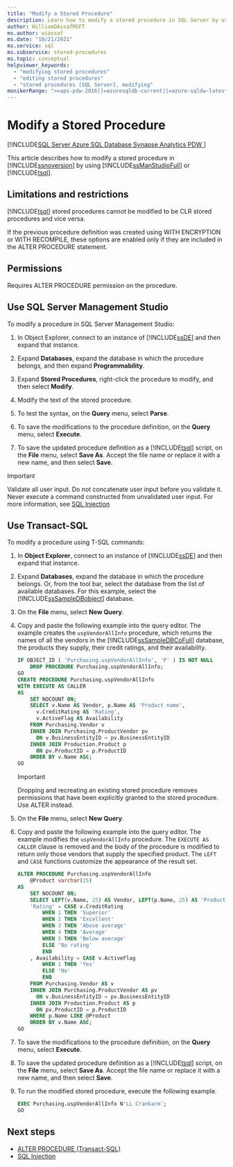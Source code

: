 ```yaml
---
title: "Modify a Stored Procedure"
description: Learn how to modify a stored procedure in SQL Server by using SQL Server Management Studio or Transact-SQL.
author: WilliamDAssafMSFT
ms.author: wiassaf
ms.date: "10/21/2021"
ms.service: sql
ms.subservice: stored-procedures
ms.topic: conceptual
helpviewer_keywords:
  - "modifying stored procedures"
  - "editing stored procedures"
  - "stored procedures [SQL Server], modifying"
monikerRange: ">=aps-pdw-2016||=azuresqldb-current||=azure-sqldw-latest||>=sql-server-2016||>=sql-server-linux-2017||=azuresqldb-mi-current"
---
```


# Modify a Stored Procedure
[!INCLUDE[SQL Server Azure SQL Database Synapse Analytics PDW ](../../includes/applies-to-version/sql-asdb-asdbmi-asa-pdw.md)]

<a name="Top"></a> This article describes how to modify a stored procedure in [!INCLUDE[ssnoversion](../../includes/ssnoversion-md.md)] by using [!INCLUDE[ssManStudioFull](../../includes/ssmanstudiofull-md.md)] or [!INCLUDE[tsql](../../includes/tsql-md.md)]. 
  
##  <a name="Restrictions"></a> Limitations and restrictions  
 [!INCLUDE[tsql](../../includes/tsql-md.md)] stored procedures cannot be modified to be CLR stored procedures and vice versa.  
  
 If the previous procedure definition was created using WITH ENCRYPTION or WITH RECOMPILE, these options are enabled only if they are included in the ALTER PROCEDURE statement.  
  
## <a name="Security"></a><a name="Permissions"></a> Permissions  
 Requires ALTER PROCEDURE permission on the procedure.  
    
##  <a name="SSMSProcedure"></a> Use SQL Server Management Studio  
 
To modify a procedure in SQL Server Management Studio:
  
1.  In Object Explorer, connect to an instance of [!INCLUDE[ssDE](../../includes/ssde-md.md)] and then expand that instance.  
  
2.  Expand **Databases**, expand the database in which the procedure belongs, and then expand **Programmability**.  
  
3.  Expand **Stored Procedures**, right-click the procedure to modify, and then select **Modify**.  
  
4.  Modify the text of the stored procedure.  
  
5.  To test the syntax, on the **Query** menu, select **Parse**.  
  
6.  To save the modifications to the procedure definition, on the **Query** menu, select **Execute**.  
  
7.  To save the updated procedure definition as a [!INCLUDE[tsql](../../includes/tsql-md.md)] script, on the **File** menu, select **Save As**. Accept the file name or replace it with a new name, and then select **Save**.  

> [!IMPORTANT]  
>  Validate all user input. Do not concatenate user input before you validate it. Never execute a command constructed from unvalidated user input. For more information, see [SQL Injection](../security/sql-injection.md)
  
##  <a name="TsqlProcedure"></a> Use Transact-SQL  
 
 To modify a procedure using T-SQL commands:
  
1.  In **Object Explorer**, connect to an instance of [!INCLUDE[ssDE](../../includes/ssde-md.md)] and then expand that instance.  
  
2.  Expand **Databases**, expand the database in which the procedure belongs. Or, from the tool bar, select the database from the list of available databases. For this example, select the [!INCLUDE[ssSampleDBobject](../../includes/sssampledbobject-md.md)] database.  
  
3.  On the **File** menu, select **New Query**.  
  
4.  Copy and paste the following example into the query editor. The example creates the `uspVendorAllInfo` procedure, which returns the names of all the vendors in the [!INCLUDE[ssSampleDBCoFull](../../includes/sssampledbcofull-md.md)] database, the products they supply, their credit ratings, and their availability.  
  
    ```sql  
    IF OBJECT_ID ( 'Purchasing.uspVendorAllInfo', 'P' ) IS NOT NULL   
        DROP PROCEDURE Purchasing.uspVendorAllInfo;  
    GO  
    CREATE PROCEDURE Purchasing.uspVendorAllInfo  
    WITH EXECUTE AS CALLER  
    AS  
        SET NOCOUNT ON;  
        SELECT v.Name AS Vendor, p.Name AS 'Product name',   
          v.CreditRating AS 'Rating',   
          v.ActiveFlag AS Availability  
        FROM Purchasing.Vendor v   
        INNER JOIN Purchasing.ProductVendor pv  
          ON v.BusinessEntityID = pv.BusinessEntityID   
        INNER JOIN Production.Product p  
          ON pv.ProductID = p.ProductID   
        ORDER BY v.Name ASC;  
    GO   
    ```  

      > [!IMPORTANT]  
      >  Dropping and recreating an existing stored procedure removes permissions that have been explicitly granted to the stored procedure. Use ALTER instead.
      
5.  On the **File** menu, select **New Query**.  
  
6.  Copy and paste the following example into the query editor. The example modifies the `uspVendorAllInfo` procedure. The `EXECUTE AS CALLER` clause is removed and the body of the procedure is modified to return only those vendors that supply the specified product. The `LEFT` and `CASE` functions customize the appearance of the result set.  
  
    ```sql  
    ALTER PROCEDURE Purchasing.uspVendorAllInfo  
        @Product varchar(25)   
    AS  
        SET NOCOUNT ON;  
        SELECT LEFT(v.Name, 25) AS Vendor, LEFT(p.Name, 25) AS 'Product name',   
        'Rating' = CASE v.CreditRating   
            WHEN 1 THEN 'Superior'  
            WHEN 2 THEN 'Excellent'  
            WHEN 3 THEN 'Above average'  
            WHEN 4 THEN 'Average'  
            WHEN 5 THEN 'Below average'  
            ELSE 'No rating'  
            END  
        , Availability = CASE v.ActiveFlag  
            WHEN 1 THEN 'Yes'  
            ELSE 'No'  
            END  
        FROM Purchasing.Vendor AS v   
        INNER JOIN Purchasing.ProductVendor AS pv  
          ON v.BusinessEntityID = pv.BusinessEntityID   
        INNER JOIN Production.Product AS p   
          ON pv.ProductID = p.ProductID   
        WHERE p.Name LIKE @Product  
        ORDER BY v.Name ASC;  
    GO  
    ```  
  
7.  To save the modifications to the procedure definition, on the **Query** menu, select **Execute**.  
  
8.  To save the updated procedure definition as a [!INCLUDE[tsql](../../includes/tsql-md.md)] script, on the **File** menu, select **Save As**. Accept the file name or replace it with a new name, and then select **Save**.  
  
9. To run the modified stored procedure, execute the following example.  
  
    ```sql  
    EXEC Purchasing.uspVendorAllInfo N'LL Crankarm';  
    GO  
    ```  
  
## Next steps

 - [ALTER PROCEDURE &#40;Transact-SQL&#41;](../../t-sql/statements/alter-procedure-transact-sql.md)  
 - [SQL Injection](../security/sql-injection.md)
